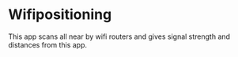 # Wifipositioning

This app scans all near by wifi routers and gives signal strength and distances from this app.


